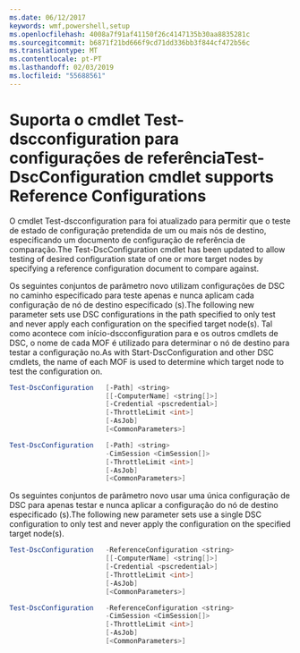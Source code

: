 ```yaml
---
ms.date: 06/12/2017
keywords: wmf,powershell,setup
ms.openlocfilehash: 4008a7f91af41150f26c4147135b30aa8835281c
ms.sourcegitcommit: b6871f21bd666f9cd71dd336bb3f844cf472b56c
ms.translationtype: MT
ms.contentlocale: pt-PT
ms.lasthandoff: 02/03/2019
ms.locfileid: "55688561"
---
```

# <a name="test-dscconfiguration-cmdlet-supports-reference-configurations"></a><span data-ttu-id="c8824-102">Suporta o cmdlet Test-dscconfiguration para configurações de referência</span><span class="sxs-lookup"><span data-stu-id="c8824-102">Test-DscConfiguration cmdlet supports Reference Configurations</span></span>

<span data-ttu-id="c8824-103">O cmdlet Test-dscconfiguration para foi atualizado para permitir que o teste de estado de configuração pretendida de um ou mais nós de destino, especificando um documento de configuração de referência de comparação.</span><span class="sxs-lookup"><span data-stu-id="c8824-103">The Test-DscConfiguration cmdlet has been updated to allow testing of desired configuration state of one or more target nodes by specifying a reference configuration document to compare against.</span></span>

<span data-ttu-id="c8824-104">Os seguintes conjuntos de parâmetro novo utilizam configurações de DSC no caminho especificado para teste apenas e nunca aplicam cada configuração de nó de destino especificado (s).</span><span class="sxs-lookup"><span data-stu-id="c8824-104">The following new parameter sets use DSC configurations in the path specified to only test and never apply each configuration on the specified target node(s).</span></span> <span data-ttu-id="c8824-105">Tal como acontece com início-dscconfiguration para e os outros cmdlets de DSC, o nome de cada MOF é utilizado para determinar o nó de destino para testar a configuração no.</span><span class="sxs-lookup"><span data-stu-id="c8824-105">As with Start-DscConfiguration and other DSC cmdlets, the name of each MOF is used to determine which target node to test the configuration on.</span></span>

```powershell
Test-DscConfiguration   [-Path] <string>
                        [[-ComputerName] <string[]>]
                        [-Credential <pscredential>]
                        [-ThrottleLimit <int>]
                        [-AsJob]
                        [<CommonParameters>]

Test-DscConfiguration   [-Path] <string>
                        -CimSession <CimSession[]>
                        [-ThrottleLimit <int>]
                        [-AsJob]
                        [<CommonParameters>]
```

<span data-ttu-id="c8824-106">Os seguintes conjuntos de parâmetro novo usar uma única configuração de DSC para apenas testar e nunca aplicar a configuração do nó de destino especificado (s).</span><span class="sxs-lookup"><span data-stu-id="c8824-106">The following new parameter sets use a single DSC configuration to only test and never apply the configuration on the specified target node(s).</span></span>

```powershell
Test-DscConfiguration   -ReferenceConfiguration <string>
                        [[-ComputerName] <string[]>]
                        [-Credential <pscredential>]
                        [-ThrottleLimit <int>]
                        [-AsJob]
                        [<CommonParameters>]

Test-DscConfiguration   -ReferenceConfiguration <string>
                        -CimSession <CimSession[]>
                        [-ThrottleLimit <int>]
                        [-AsJob]
                        [<CommonParameters>]
```
